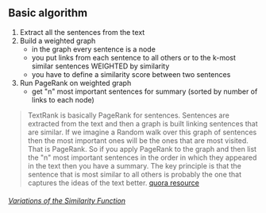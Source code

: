 ## Basic algorithm

1. Extract all the sentences from the text
2. Build a weighted graph
	- in the graph every sentence is a node
	- you put links from each sentence to all others or to the k-most similar sentences WEIGHTED by similarity
	- you have to define a similarity score between two sentences
3. Run PageRank on weighted graph
	- get "n" most important sentences for summary (sorted by number of links to each node)

> TextRank is basically PageRank for sentences. 
> Sentences are extracted from the text and then a graph is built linking sentences that are similar. 
> If we imagine a Random walk over this graph of sentences then the most 
> important ones will be the ones that are most visited. That is PageRank. 
> So if you apply PageRank to the graph and then list the "n" most important 
> sentences in the order in which they appeared in the text then you have a summary.
> The key principle is that the sentence that is most similar to all others 
> is probably the one that captures the ideas of the text better. 
> [quora resource](https://www.quora.com/Natural-Language-Processing-What-are-algorithms-for-auto-summarize-text)

###### [Variations of the Similarity Function](https://arxiv.org/pdf/1602.03606.pdf)
